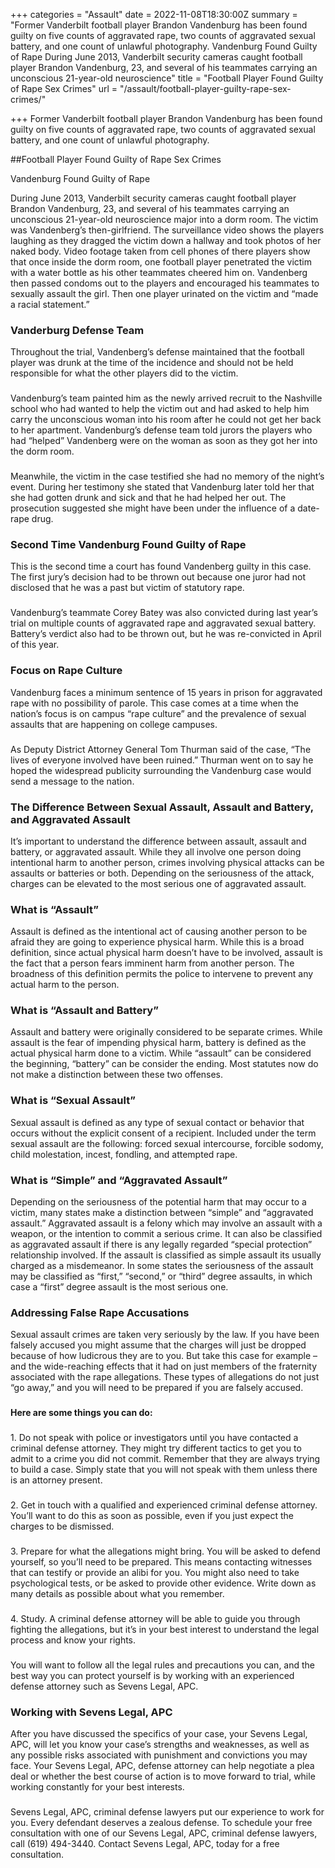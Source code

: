 +++
categories = "Assault"
date = 2022-11-08T18:30:00Z
summary = "Former Vanderbilt football player Brandon Vandenburg has been found guilty on five counts of aggravated rape, two counts of aggravated sexual battery, and one count of unlawful photography. Vandenburg Found Guilty of Rape During June 2013, Vanderbilt security cameras caught football player Brandon Vandenburg, 23, and several of his teammates carrying an unconscious 21-year-old neuroscience"
title = "Football Player Found Guilty of Rape Sex Crimes"
url = "/assault/football-player-guilty-rape-sex-crimes/"

+++
Former Vanderbilt football player Brandon Vandenburg has been found guilty on five counts of aggravated rape, two counts of aggravated sexual battery, and one count of unlawful photography.

\##Football Player Found Guilty of Rape Sex Crimes

Vandenburg Found Guilty of Rape

During June 2013, Vanderbilt security cameras caught football player Brandon Vandenburg, 23, and several of his teammates carrying an unconscious 21-year-old neuroscience major into a dorm room. The victim was Vandenberg’s then-girlfriend. The surveillance video shows the players laughing as they dragged the victim down a hallway and took photos of her naked body. Video footage taken from cell phones of there players show that once inside the dorm room, one football player penetrated the victim with a water bottle as his other teammates cheered him on. Vandenberg then passed condoms out to the players and encouraged his teammates to sexually assault the girl. Then one player urinated on the victim and “made a racial statement.”

### Vanderburg Defense Team

Throughout the trial, Vandenberg’s defense maintained that the football player was drunk at the time of the incidence and should not be held responsible for what the other players did to the victim.

### 

Vandenburg’s team painted him as the newly arrived recruit to the Nashville school who had wanted to help the victim out and had asked to help him carry the unconscious woman into his room after he could not get her back to her apartment. Vandenburg’s defense team told jurors the players who had “helped” Vandenberg were on the woman as soon as they got her into the dorm room.

### 

Meanwhile, the victim in the case testified she had no memory of the night’s event. During her testimony she stated that Vandenburg later told her that she had gotten drunk and sick and that he had helped her out. The prosecution suggested she might have been under the influence of a date-rape drug.

### Second Time Vandenburg Found Guilty of Rape

This is the second time a court has found Vandenberg guilty in this case. The first jury’s decision had to be thrown out because one juror had not disclosed that he was a past but victim of statutory rape.

### 

Vandenburg’s teammate Corey Batey was also convicted during last year’s trial on multiple counts of aggravated rape and aggravated sexual battery. Battery’s verdict also had to be thrown out, but he was re-convicted in April of this year.

### Focus on Rape Culture

Vandenburg faces a minimum sentence of 15 years in prison for aggravated rape with no possibility of parole. This case comes at a time when the nation’s focus is on campus “rape culture” and the prevalence of sexual assaults that are happening on college campuses.

### 

As Deputy District Attorney General Tom Thurman said of the case, “The lives of everyone involved have been ruined.” Thurman went on to say he hoped the widespread publicity surrounding the Vandenburg case would send a message to the nation.

### The Difference Between Sexual Assault, Assault and Battery, and Aggravated Assault

It’s important to understand the difference between assault, assault and battery, or aggravated assault. While they all involve one person doing intentional harm to another person, crimes involving physical attacks can be assaults or batteries or both. Depending on the seriousness of the attack, charges can be elevated to the most serious one of aggravated assault.

### What is “Assault”

Assault is defined as the intentional act of causing another person to be afraid they are going to experience physical harm. While this is a broad definition, since actual physical harm doesn’t have to be involved, assault is the fact that a person fears imminent harm from another person. The broadness of this definition permits the police to intervene to prevent any actual harm to the person.

### What is “Assault and Battery”

Assault and battery were originally considered to be separate crimes. While assault is the fear of impending physical harm, battery is defined as the actual physical harm done to a victim. While “assault” can be considered the beginning, “battery” can be consider the ending. Most statutes now do not make a distinction between these two offenses.

### What is “Sexual Assault”

Sexual assault is defined as any type of sexual contact or behavior that occurs without the explicit consent of a recipient. Included under the term sexual assault are the following: forced sexual intercourse, forcible sodomy, child molestation, incest, fondling, and attempted rape.

### What is “Simple” and “Aggravated Assault”

Depending on the seriousness of the potential harm that may occur to a victim, many states make a distinction between “simple” and “aggravated assault.” Aggravated assault is a felony which may involve an assault with a weapon, or the intention to commit a serious crime. It can also be classified as aggravated assault if there is any legally regarded “special protection” relationship involved. If the assault is classified as simple assault its usually charged as a misdemeanor. In some states the seriousness of the assault may be classified as “first,” “second,” or “third” degree assaults, in which case a “first” degree assault is the most serious one.

### Addressing False Rape Accusations

Sexual assault crimes are taken very seriously by the law. If you have been falsely accused you might assume that the charges will just be dropped because of how ludicrous they are to you. But take this case for example – and the wide-reaching effects that it had on just members of the fraternity associated with the rape allegations. These types of allegations do not just “go away,” and you will need to be prepared if you are falsely accused.

### 

**Here are some things you can do:**

### 

1\. Do not speak with police or investigators until you have contacted a criminal defense attorney. They might try different tactics to get you to admit to a crime you did not commit. Remember that they are always trying to build a case. Simply state that you will not speak with them unless there is an attorney present.

### 

2\. Get in touch with a qualified and experienced criminal defense attorney. You’ll want to do this as soon as possible, even if you just expect the charges to be dismissed.

### 

3\. Prepare for what the allegations might bring. You will be asked to defend yourself, so you’ll need to be prepared. This means contacting witnesses that can testify or provide an alibi for you. You might also need to take psychological tests, or be asked to provide other evidence. Write down as many details as possible about what you remember.

### 

4\. Study. A criminal defense attorney will be able to guide you through fighting the allegations, but it’s in your best interest to understand the legal process and know your rights.

### 

You will want to follow all the legal rules and precautions you can, and the best way you can protect yourself is by working with an experienced defense attorney such as Sevens Legal, APC.

### Working with Sevens Legal, APC

After you have discussed the specifics of your case, your Sevens Legal, APC, will let you know your case’s strengths and weaknesses, as well as any possible risks associated with punishment and convictions you may face. Your Sevens Legal, APC, defense attorney can help negotiate a plea deal or whether the best course of action is to move forward to trial, while working constantly for your best interests.

### 

Sevens Legal, APC, criminal defense lawyers put our experience to work for you. Every defendant deserves a zealous defense. To schedule your free consultation with one of our Sevens Legal, APC, criminal defense lawyers, call (619) 494-3440. Contact Sevens Legal, APC, today for a free consultation.